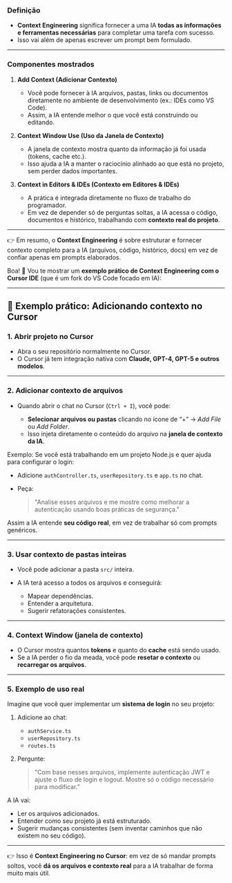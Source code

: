 ### **Definição**

-   **Context Engineering** significa fornecer a uma IA **todas as informações e ferramentas necessárias** para completar uma tarefa com sucesso.
-   Isso vai além de apenas escrever um prompt bem formulado.

---

### **Componentes mostrados**

1. **Add Context (Adicionar Contexto)**

    - Você pode fornecer à IA arquivos, pastas, links ou documentos diretamente no ambiente de desenvolvimento (ex.: IDEs como VS Code).
    - Assim, a IA entende melhor o que você está construindo ou editando.

2. **Context Window Use (Uso da Janela de Contexto)**

    - A janela de contexto mostra quanto da informação já foi usada (tokens, cache etc.).
    - Isso ajuda a IA a manter o raciocínio alinhado ao que está no projeto, sem perder dados importantes.

3. **Context in Editors & IDEs (Contexto em Editores & IDEs)**

    - A prática é integrada diretamente no fluxo de trabalho do programador.
    - Em vez de depender só de perguntas soltas, a IA acessa o código, documentos e histórico, trabalhando com **contexto real do projeto**.

---

👉 Em resumo, o **Context Engineering** é sobre estruturar e fornecer contexto completo para a IA (arquivos, código, histórico, docs) em vez de confiar apenas em prompts elaborados.

Boa! 🚀 Vou te mostrar um **exemplo prático de Context Engineering com o Cursor IDE** (que é um fork do VS Code focado em IA):

---

## 🔹 Exemplo prático: Adicionando contexto no Cursor

### **1. Abrir projeto no Cursor**

* Abra o seu repositório normalmente no Cursor.
* O Cursor já tem integração nativa com **Claude, GPT-4, GPT-5 e outros modelos**.

---

### **2. Adicionar contexto de arquivos**

* Quando abrir o chat no Cursor (`Ctrl + I`), você pode:

  * **Selecionar arquivos ou pastas** clicando no ícone de “+” → *Add File* ou *Add Folder*.
  * Isso injeta diretamente o conteúdo do arquivo na **janela de contexto da IA**.

Exemplo:
Se você está trabalhando em um projeto Node.js e quer ajuda para configurar o login:

* Adicione `authController.ts`, `userRepository.ts` e `app.ts` no chat.
* Peça:

  > "Analise esses arquivos e me mostre como melhorar a autenticação usando boas práticas de segurança."

Assim a IA entende **seu código real**, em vez de trabalhar só com prompts genéricos.

---

### **3. Usar contexto de pastas inteiras**

* Você pode adicionar a pasta `src/` inteira.
* A IA terá acesso a todos os arquivos e conseguirá:

  * Mapear dependências.
  * Entender a arquitetura.
  * Sugerir refatorações consistentes.

---

### **4. Context Window (janela de contexto)**

* O Cursor mostra quantos **tokens** e quanto do **cache** está sendo usado.
* Se a IA perder o fio da meada, você pode **resetar o contexto** ou **recarregar os arquivos**.

---

### **5. Exemplo de uso real**

Imagine que você quer implementar um **sistema de login** no seu projeto:

1. Adicione ao chat:

   * `authService.ts`
   * `userRepository.ts`
   * `routes.ts`
2. Pergunte:

   > “Com base nesses arquivos, implemente autenticação JWT e ajuste o fluxo de login e logout. Mostre só o código necessário para modificar.”

A IA vai:

* Ler os arquivos adicionados.
* Entender como seu projeto já está estruturado.
* Sugerir mudanças consistentes (sem inventar caminhos que não existem no seu código).

---

👉 Isso é **Context Engineering no Cursor**: em vez de só mandar prompts soltos, você **dá os arquivos e contexto real** para a IA trabalhar de forma muito mais útil.



